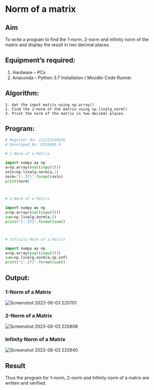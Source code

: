 # Norm of a matrix
## Aim
To write a program to find the 1-norm, 2-norm and infinity norm of the matrix and display the result in two decimal places.
## Equipment’s required:
1.	Hardware – PCs
2.	Anaconda – Python 3.7 Installation / Moodle-Code Runner
## Algorithm:
	1. Get the input matrix using np.array()   
    2. Find the 2-norm of the matrix using np.linalg.norm()
	3. Print the norm of the matrix in two decimal places.
## Program:
```Python
# Register No: 212222240026
# Developed By: DIVAKAR R

# 1-Norm of a Matrix

import numpy as np
a=np.array(eval(input()))
soln=np.linalg.norm(a,1)
norm="{:.2f}".format(soln)
print(norm)



# 2-Norm of a Matrix

import numpy as np
a=np.array(eval(input()))
sum=np.linalg.norm(a,2)
print("{:.2f}".format(sum))



# Infinity Norm of a Matrix

import numpy as np
a=np.array(eval(input()))
sum=np.linalg.norm(a,np.inf)
print("{:.2f}".format(sum))


```
## Output:
### 1-Norm of a Matrix



![Screenshot 2023-06-03 220701](https://github.com/divakar618/Norm-of-a-matrix/assets/121932143/dec7c43f-6147-441c-995e-d389e0267aaa)





### 2-Norm of a Matrix




![Screenshot 2023-06-03 220808](https://github.com/divakar618/Norm-of-a-matrix/assets/121932143/473bff78-bfc3-4120-90d3-3dadd7d6c8e5)





### Infinity Norm of a Matrix





![Screenshot 2023-06-03 220940](https://github.com/divakar618/Norm-of-a-matrix/assets/121932143/b07f1541-e7ee-4921-81df-dd99e0d2cafc)





## Result
Thus the program for 1-norm, 2-norm and Infinity norm of a matrix are written and verified.
